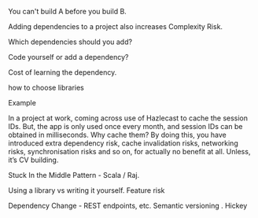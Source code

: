 
You can't build A before you build B.

Adding dependencies to a project also increases Complexity Risk.

Which dependencies should you add?

Code yourself or add a dependency?

Cost of learning the dependency.



how to choose libraries



Example

In a project at work, coming across use of Hazlecast to cache the session IDs.   But, the app is only used once every month, and session IDs can be obtained in milliseconds.   Why cache them?  By doing this, you have introduced extra dependency risk, cache invalidation risks, networking risks, synchronisation risks and so on, for actually no benefit at all.  Unless, it’s CV building.  




Stuck In the Middle Pattern - Scala / Raj.

Using a library vs writing it yourself.  Feature risk


Dependency Change - REST endpoints, etc.   Semantic versioning .  Hickey